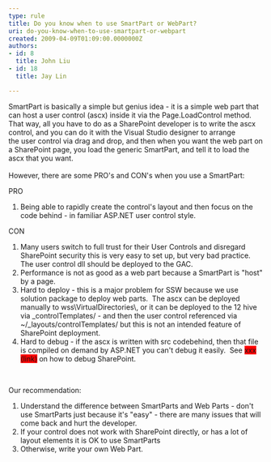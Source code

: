 ```yaml
---
type: rule
title: Do you know when to use SmartPart or WebPart?
uri: do-you-know-when-to-use-smartpart-or-webpart
created: 2009-04-09T01:09:00.0000000Z
authors:
- id: 8
  title: John Liu
- id: 18
  title: Jay Lin

---
```




<span class='intro'> SmartPart is basically a simple but genius idea - it is a simple&#160;web part that can host a user control (ascx) inside it via the Page.LoadControl method. That way, all you have to do as a SharePoint developer is to write the ascx control, and you can do it with the Visual Studio&#160;designer&#160;to arrange the&#160;user control via drag and drop, and then when you want the web part&#160;on a SharePoint page, you load the generic SmartPart, and tell it to load the ascx that you want. <br>
<br>
However, there are some PRO's and CON's when you use a SmartPart&#58; 
 </span>


  <p>PRO</p>
<ol>
    <li>Being able to rapidly create the control's layout and then focus on the code behind - in familiar ASP.NET user control style. </li>
</ol>
<p>CON</p>
<ol>
    <li>Many users switch to full trust for their User Controls and disregard SharePoint security this is very easy to set up, but very bad practice.&#160; The user control dll should be deployed to the GAC. </li>
    <li>Performance is not as good as a&#160;web part&#160;because a SmartPart is &quot;host&quot; by a page. </li>
    <li>Hard to deploy - this is a major problem for SSW because we use solution package to deploy web parts.&#160; The ascx can be deployed manually to wss\VirtualDirectories\, or it can be deployed to the 12 hive via _controlTemplates/ - and then the user control referenced&#160;via ~/_layouts/controlTemplates/ but this is not an intended feature of SharePoint deployment. </li>
    <li>Hard to debug - if the ascx is written with src codebehind, then that file is compiled on demand by ASP.NET you can't debug it easily.&#160; See <font style="background-color&#58;rgb(255, 0, 0);">xxx (link)</font> on how to debug SharePoint. </li>
</ol>
<p>&#160;</p>
<p>Our recommendation&#58;</p>
<ol>
    <li>Understand the difference between SmartParts and Web Parts - don't use SmartParts just because it's &quot;easy&quot; - there are many issues that will come back and hurt the developer. </li>
    <li>If your control does not work with SharePoint directly, or has a lot of layout elements it is OK to use SmartParts </li>
    <li>Otherwise, write your own Web Part. </li>
</ol>




